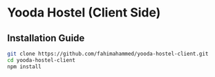 # Yooda Hostel (Client Side)


## Installation Guide
```sh
git clone https://github.com/fahimahammed/yooda-hostel-client.git
cd yooda-hostel-client
npm install
```

